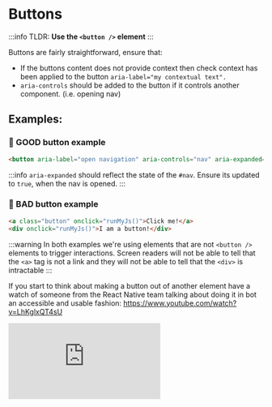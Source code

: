 # Buttons
:::info
TLDR: **Use the `<button />` element**
:::

Buttons are fairly straightforward, ensure that:
- If the buttons content does not provide context then check context has been applied to the button `aria-label="my contextual text".`
- `aria-controls` should be added to the button if it controls another component. (i.e. opening nav)
## Examples:
### :tada: GOOD button example
```html
<button aria-label="open navigation" aria-controls="nav" aria-expanded="false">Menu</button>
```
:::info
`aria-expanded` should reflect the state of the `#nav`. Ensure its updated to `true`, when the nav is opened.
:::
### :lady_beetle: BAD button example
```html
<a class="button" onclick="runMyJs()">Click me!</a>
<div onclick="runMyJs()">I am a button!</div>
```
:::warning
In both examples we're using elements that are not `<button />` elements to trigger interactions. Screen readers will not be able to tell that the `<a>` tag is not a link and they will not be able to tell that the `<div>` is intractable
:::

If you start to think about making a button out of another element have a watch of someone from the React Native team talking about doing it in bot an accessible and usable fashion: https://www.youtube.com/watch?v=LhKglxQT4sU

<div class="embed" style="padding-bottom:56.25%">
    <iframe src="https://www.youtube.com/embed/LhKglxQT4sU" frameborder="0" allowfullscreen></iframe>
</div>
